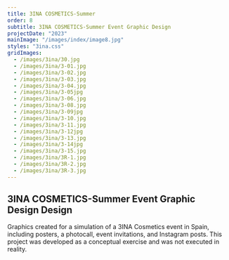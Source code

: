 ```yaml
---
title: 3INA COSMETICS-Summer
order: 8
subtitle: 3INA COSMETICS-Summer Event Graphic Design
projectDate: "2023"
mainImage: "/images/index/image8.jpg"
styles: "3ina.css"
gridImages:
  - /images/3ina/30.jpg
  - /images/3ina/3-01.jpg
  - /images/3ina/3-02.jpg
  - /images/3ina/3-03.jpg
  - /images/3ina/3-04.jpg
  - /images/3ina/3-05jpg
  - /images/3ina/3-06.jpg
  - /images/3ina/3-08.jpg
  - /images/3ina/3-09jpg
  - /images/3ina/3-10.jpg
  - /images/3ina/3-11.jpg
  - /images/3ina/3-12jpg
  - /images/3ina/3-13.jpg
  - /images/3ina/3-14jpg
  - /images/3ina/3-15.jpg
  - /images/3ina/3R-1.jpg
  - /images/3ina/3R-2.jpg
  - /images/3ina/3R-3.jpg
---
```

<section class="section">
    <div class="details-container">
        <h1 class="title">3INA COSMETICS-Summer Event Graphic Design Design</h1>
        <p class="description">Graphics created for a simulation of a 3INA Cosmetics event in Spain, including posters, a photocall, event invitations, and Instagram posts. This project was developed as a conceptual exercise and was not executed in reality.</p>
    </div>
    <div class="grid container">
        <div class="image-container">
            <img class="img" src="/images/3ina/30.jpg" alt="">
        </div>
        <div class="image-container">
            <img class="img" src="/images/3ina/3-03.jpg" alt="">
        </div>
        <div class="image-container">
            <img class="img" src="/images/3ina/3-04.jpg" alt="">
        </div>
        <div class="image-container">
            <img class="img" src="/images/3ina/3-05.jpg" alt="">
        </div>
    <div class="grid container">
        <div class="grid one">
                <div class="image-container">
                    <img class="img" src="/images/3ina/3R-1.jpg" alt="">
                </div>
                <div class="image-container">
                <img class="img" src="/images/3ina/3R-2.jpg" alt="">
                </div>
        </div>
    </div>
    <div class="grid container">
        <div class="image-container">
            <img class="img" src="/images/3ina/3-06.jpg" alt="">
        </div>
        <div class="image-container">
            <img class="img" src="/images/3ina/3-08.jpg" alt="">
        </div>
        <div class="image-container">
            <img class="img" src="/images/3ina/3-07.jpg" alt="">
        </div>
        <div class="image-container">
            <img class="img" src="/images/3ina/3-09.jpg" alt="">
        </div>
        <div class="image-container">
            <img class="img" src="/images/3ina/3-10.jpg" alt="">
        </div>
        <div class="image-container">
            <img class="img" src="/images/3ina/3-11.jpg" alt="">
        </div>
        <div class="image-container">
            <img class="img" src="/images/3ina/3-12.jpg" alt="">
        </div>
        <div class="image-container">
            <img class="img" src="/images/3ina/3-13.jpg" alt="">
        </div>
        <div class="image-container">
            <img class="img" src="/images/3ina/3-02.jpg" alt="">
        </div>
        <div class="image-container">
            <img class="img" src="/images/3ina/3-14.jpg" alt="">
        </div>
        <div class="image-container">
            <img class="img" src="/images/3ina/3-15.jpg" alt="">
        </div>
        <div class="image-container">
            <img class="img" src="/images/3ina/3-01.jpg" alt="">
        </div>
    </div>
</section>